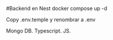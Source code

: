 #Backend en Nest
docker compose up -d

Copy .env.temple y renombrar a .env

Mongo DB.
Typescript.
JS.
